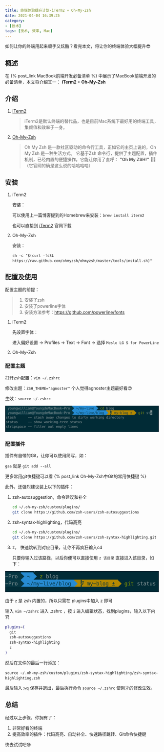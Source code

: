 ```yaml
---
title: 终端体验提升计划-iTerm2 + Oh-My-Zsh
date: 2021-04-04 16:39:25
category: 
- [技术]
tags: [技术, 效率, Mac]
---
```


如何让你的终端用起来顺手又炫酷？看完本文，将让你的终端体验大幅提升😎

<!-- more -->

## 概述

在 {% post_link MacBook前端开发必备清单 %} 中展示了MacBook前端开发的必备清单，本文将介绍其一： **iTerm2 + Oh-My-Zsh**

## 介绍

1. [iTerm2](https://iterm2.com/)

   > iTerm2是默认终端的替代品，也是目前Mac系统下最好用的终端工具，集颜值和效率于一身。

2. [Oh-My-Zsh](https://ohmyz.sh/)

   > Oh My Zsh 是一款社区驱动的命令行工具，正如它的主页上说的，Oh My Zsh 是一种生活方式。 它基于Zsh 命令行，提供了主题配置，插件机制，已经内置的便捷操作。它能让你用了直呼： **"Oh My ZSH!" 🤣👏** （它官网的确是这么说的哈哈哈哈）

## 安装

1. iTerm2

   安装：

   可以使用上一篇博客提到的Homebrew来安装：`brew install iterm2`

   也可以直接到 [iTerm2](https://iterm2.com/) 官网下载

2. Oh-My-Zsh

   安装：

   `sh -c "$(curl -fsSL https://raw.github.com/ohmyzsh/ohmyzsh/master/tools/install.sh)"`

## 配置及使用

配置主题的前提：

   >1. 安装了zsh
   >2. 安装了powerline字体
   >3. 安装方法参考：https://github.com/powerline/fonts

1. iTerm2

   先设置字体：

   进入偏好设置 -> Profiles -> Text -> Font -> 选择 `Meslo LG S for PowerLine`

2. Oh-My-Zsh

### 配置主题

   打开zsh配置：`vim ~/.zshrc`

   修改主题：`ZSH_THEME="agnoster"` 个人觉得agnoster主题最好看😍

   生效：`source ~/.zshrc`

   ![agnoster主题展示及自动补全插件](/images/theme-show.png)

### 配置插件

插件有自带的Git，让你可以使用简写，如：

`gaa` 就是 `git add --all`

更多常用git快捷键可以看 {% post_link Oh-My-Zsh中Git的常用快捷键 %}

此外，还强烈建议装上以下的插件：

1. zsh-autosuggestion，命令建议和补全

    ``` zsh
    cd ~/.oh-my-zsh/custom/plugins/
    git clone https://github.com/zsh-users/zsh-autosuggestions
    ```

2. zsh-syntax-highlighting，代码高亮

   ``` zsh
   cd ~/.oh-my-zsh/custom/plugins/
   git clone https://github.com/zsh-users/zsh-syntax-highlighting.git
   ```

3. z， 快速跳转到对应目录，让你不再疯狂输入cd

   只要你输入过该路径，以后你便可以直接使用 `z 该目录` 直接进入该目录，如下：

  ![z快速跳转](/images/z.jpg)

   由于 `z` 是 zsh 内置的，所以只需在 plugins中加入 z 即可

输入 `vim ~/zshrc` 进入 .zshrc ，按 `i` 进入编辑状态，找到plugins，输入以下内容

``` zsh
plugins=(
  git
  zsh-autosuggestions
  zsh-syntax-highlighting
  z
)
```

然后在文件的最后一行添加：

`source ~/.oh-my-zsh/custom/plugins/zsh-syntax-highlighting/zsh-syntax-highlighting.zsh`

最后输入`:wq` 保存并退出，最后执行命令 `source ~/.zshrc` 使刚才的修改生效。

## 总结

经过以上步骤，你拥有了：

1. 非常好看的终端
2. 提高效率的插件：代码高亮、自动补全、快速路径跳转、Git命令快捷键

快去试试吧😎
